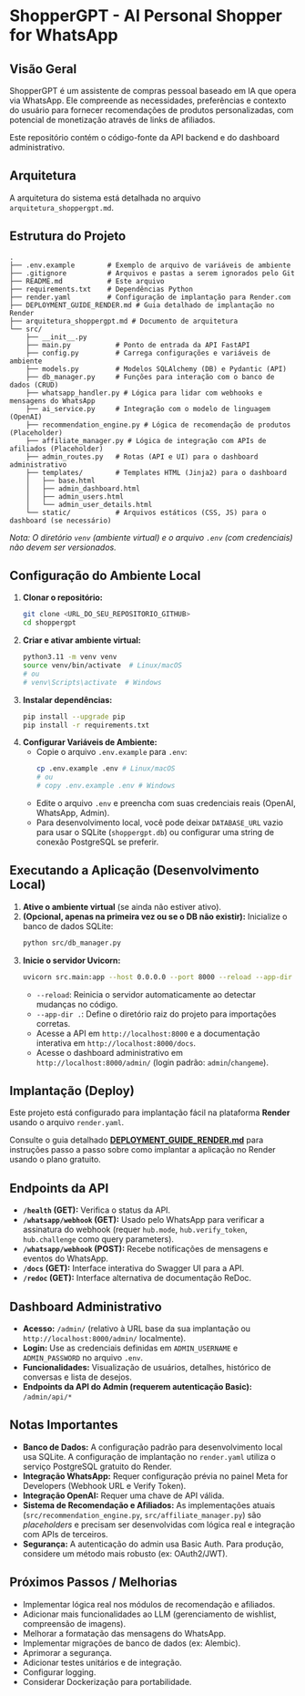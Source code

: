 # ShopperGPT - AI Personal Shopper for WhatsApp

## Visão Geral

ShopperGPT é um assistente de compras pessoal baseado em IA que opera via WhatsApp. Ele compreende as necessidades, preferências e contexto do usuário para fornecer recomendações de produtos personalizadas, com potencial de monetização através de links de afiliados.

Este repositório contém o código-fonte da API backend e do dashboard administrativo.

## Arquitetura

A arquitetura do sistema está detalhada no arquivo `arquitetura_shoppergpt.md`.

## Estrutura do Projeto

```
.
├── .env.example        # Exemplo de arquivo de variáveis de ambiente
├── .gitignore          # Arquivos e pastas a serem ignorados pelo Git
├── README.md           # Este arquivo
├── requirements.txt    # Dependências Python
├── render.yaml         # Configuração de implantação para Render.com
├── DEPLOYMENT_GUIDE_RENDER.md # Guia detalhado de implantação no Render
├── arquitetura_shoppergpt.md # Documento de arquitetura
└── src/
    ├── __init__.py
    ├── main.py           # Ponto de entrada da API FastAPI
    ├── config.py         # Carrega configurações e variáveis de ambiente
    ├── models.py         # Modelos SQLAlchemy (DB) e Pydantic (API)
    ├── db_manager.py     # Funções para interação com o banco de dados (CRUD)
    ├── whatsapp_handler.py # Lógica para lidar com webhooks e mensagens do WhatsApp
    ├── ai_service.py     # Integração com o modelo de linguagem (OpenAI)
    ├── recommendation_engine.py # Lógica de recomendação de produtos (Placeholder)
    ├── affiliate_manager.py # Lógica de integração com APIs de afiliados (Placeholder)
    ├── admin_routes.py   # Rotas (API e UI) para o dashboard administrativo
    ├── templates/        # Templates HTML (Jinja2) para o dashboard
    │   ├── base.html
    │   ├── admin_dashboard.html
    │   ├── admin_users.html
    │   └── admin_user_details.html
    └── static/           # Arquivos estáticos (CSS, JS) para o dashboard (se necessário)
```
*Nota: O diretório `venv` (ambiente virtual) e o arquivo `.env` (com credenciais) não devem ser versionados.* 

## Configuração do Ambiente Local

1.  **Clonar o repositório:**
    ```bash
    git clone <URL_DO_SEU_REPOSITORIO_GITHUB>
    cd shoppergpt
    ```
2.  **Criar e ativar ambiente virtual:**
    ```bash
    python3.11 -m venv venv
    source venv/bin/activate  # Linux/macOS
    # ou
    # venv\Scripts\activate  # Windows
    ```
3.  **Instalar dependências:**
    ```bash
    pip install --upgrade pip
    pip install -r requirements.txt
    ```
4.  **Configurar Variáveis de Ambiente:**
    *   Copie o arquivo `.env.example` para `.env`:
        ```bash
        cp .env.example .env # Linux/macOS
        # ou
        # copy .env.example .env # Windows
        ```
    *   Edite o arquivo `.env` e preencha com suas credenciais reais (OpenAI, WhatsApp, Admin).
    *   Para desenvolvimento local, você pode deixar `DATABASE_URL` vazio para usar o SQLite (`shoppergpt.db`) ou configurar uma string de conexão PostgreSQL se preferir.

## Executando a Aplicação (Desenvolvimento Local)

1.  **Ative o ambiente virtual** (se ainda não estiver ativo).
2.  **(Opcional, apenas na primeira vez ou se o DB não existir):** Inicialize o banco de dados SQLite:
    ```bash
    python src/db_manager.py
    ```
3.  **Inicie o servidor Uvicorn:**
    ```bash
    uvicorn src.main:app --host 0.0.0.0 --port 8000 --reload --app-dir .
    ```
    *   `--reload`: Reinicia o servidor automaticamente ao detectar mudanças no código.
    *   `--app-dir .`: Define o diretório raiz do projeto para importações corretas.
    *   Acesse a API em `http://localhost:8000` e a documentação interativa em `http://localhost:8000/docs`.
    *   Acesse o dashboard administrativo em `http://localhost:8000/admin/` (login padrão: `admin`/`changeme`).

## Implantação (Deploy)

Este projeto está configurado para implantação fácil na plataforma **Render** usando o arquivo `render.yaml`.

Consulte o guia detalhado **[DEPLOYMENT_GUIDE_RENDER.md](DEPLOYMENT_GUIDE_RENDER.md)** para instruções passo a passo sobre como implantar a aplicação no Render usando o plano gratuito.

## Endpoints da API

*   **`/health` (GET):** Verifica o status da API.
*   **`/whatsapp/webhook` (GET):** Usado pelo WhatsApp para verificar a assinatura do webhook (requer `hub.mode`, `hub.verify_token`, `hub.challenge` como query parameters).
*   **`/whatsapp/webhook` (POST):** Recebe notificações de mensagens e eventos do WhatsApp.
*   **`/docs` (GET):** Interface interativa do Swagger UI para a API.
*   **`/redoc` (GET):** Interface alternativa de documentação ReDoc.

## Dashboard Administrativo

*   **Acesso:** `/admin/` (relativo à URL base da sua implantação ou `http://localhost:8000/admin/` localmente).
*   **Login:** Use as credenciais definidas em `ADMIN_USERNAME` e `ADMIN_PASSWORD` no arquivo `.env`.
*   **Funcionalidades:** Visualização de usuários, detalhes, histórico de conversas e lista de desejos.
*   **Endpoints da API do Admin (requerem autenticação Basic):** `/admin/api/*`

## Notas Importantes

*   **Banco de Dados:** A configuração padrão para desenvolvimento local usa SQLite. A configuração de implantação no `render.yaml` utiliza o serviço PostgreSQL gratuito do Render.
*   **Integração WhatsApp:** Requer configuração prévia no painel Meta for Developers (Webhook URL e Verify Token).
*   **Integração OpenAI:** Requer uma chave de API válida.
*   **Sistema de Recomendação e Afiliados:** As implementações atuais (`src/recommendation_engine.py`, `src/affiliate_manager.py`) são *placeholders* e precisam ser desenvolvidas com lógica real e integração com APIs de terceiros.
*   **Segurança:** A autenticação do admin usa Basic Auth. Para produção, considere um método mais robusto (ex: OAuth2/JWT).

## Próximos Passos / Melhorias

*   Implementar lógica real nos módulos de recomendação e afiliados.
*   Adicionar mais funcionalidades ao LLM (gerenciamento de wishlist, compreensão de imagens).
*   Melhorar a formatação das mensagens do WhatsApp.
*   Implementar migrações de banco de dados (ex: Alembic).
*   Aprimorar a segurança.
*   Adicionar testes unitários e de integração.
*   Configurar logging.
*   Considerar Dockerização para portabilidade.

